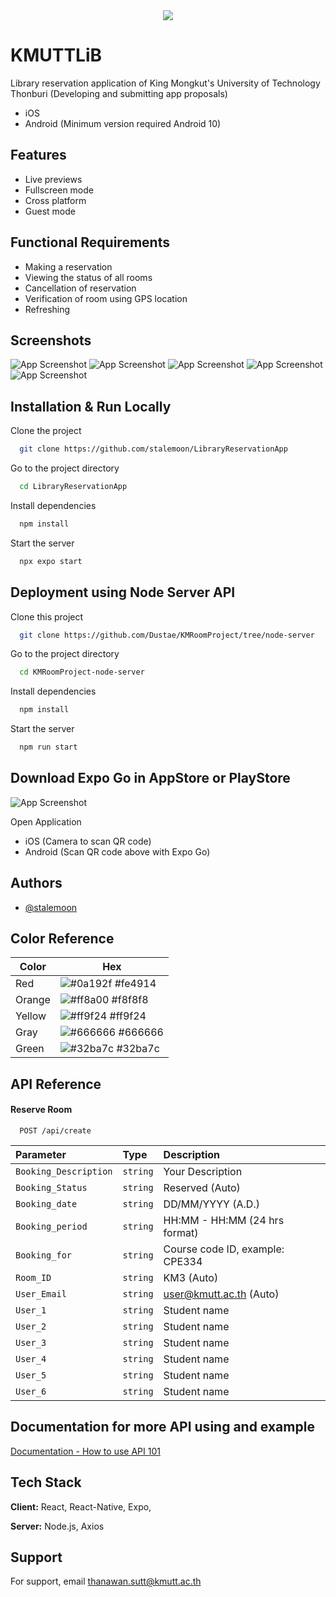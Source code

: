 <div align="center">
<img src="https://cdn.discordapp.com/attachments/881006618911858728/1171510399594659880/Asset_2_1.png?ex=655cf114&is=654a7c14&hm=06600ce82f7fe5691db1d6a124af10b820e37c5804280749bd1d003923e2ae80&" />
</div>

# KMUTTLiB

Library reservation application of King Mongkut's University of Technology Thonburi (Developing and submitting app proposals)
- iOS
- Android (Minimum version required Android 10)


## Features

- Live previews
- Fullscreen mode
- Cross platform
- Guest mode

## Functional Requirements

- Making a reservation
- Viewing the status of all rooms
- Cancellation of reservation
- Verification of room using GPS location
- Refreshing


## Screenshots

![App Screenshot](https://cdn.discordapp.com/attachments/881006618911858728/1171509283179995247/iphone15pro.png?ex=655cf00a&is=654a7b0a&hm=36c1cc1c315111b6de6bae8eaf3ccfea7bb7c47e06bcd9aa7552a63f361b09d5&)
![App Screenshot](https://cdn.discordapp.com/attachments/881006618911858728/1171509283704287322/iphone15pro-1.png?ex=655cf00a&is=654a7b0a&hm=28ae65892531b0f3baa2ebf51aa11b8b0cdf3e0cc7f2413828c74e3b249e4088&)
![App Screenshot](https://cdn.discordapp.com/attachments/881006618911858728/1171509284408934400/iphone15pro-2.png?ex=655cf00a&is=654a7b0a&hm=b59d8cdda238c61de57c0864595a9004aed0a789348aa7d852109a3492e8a488&)
![App Screenshot](https://cdn.discordapp.com/attachments/881006618911858728/1171509285042266292/iphone15pro-3.png?ex=655cf00b&is=654a7b0b&hm=e624034418ef98e95b197cf96c12a784ce9c0784551346d3cd9151d188362b79&)
![App Screenshot](https://cdn.discordapp.com/attachments/881006618911858728/1171509286006951947/iphone15pro-4.png?ex=655cf00b&is=654a7b0b&hm=fab2a5763504dc97ab83bee75ef0b405584ee8a2d476cc5975cd975a967be489&)



## Installation & Run Locally

Clone the project

```bash
  git clone https://github.com/stalemoon/LibraryReservationApp
```

Go to the project directory

```bash
  cd LibraryReservationApp
```

Install dependencies

```bash
  npm install
```

Start the server

```bash
  npx expo start
```




## Deployment using Node Server API


Clone this project

```bash
  git clone https://github.com/Dustae/KMRoomProject/tree/node-server
```

Go to the project directory

```bash
  cd KMRoomProject-node-server
```

Install dependencies

```bash
  npm install
```

Start the server

```bash
  npm run start
```

## Download Expo Go in AppStore or PlayStore

![App Screenshot](https://cdn.discordapp.com/attachments/881006618911858728/1171501244439855155/IMG_1523.png?ex=655ce88e&is=654a738e&hm=c35c469f484644aba61a572ced4b7bb3aa2cc6a03fff3a481bcaab8fdea22171&)

Open Application
- iOS (Camera to scan QR code)
- Android (Scan QR code above with Expo Go)
## Authors

- [@stalemoon](https://github.com/stalemoon)

## Color Reference

| Color             | Hex                                                                |
| ----------------- | ------------------------------------------------------------------ |
| Red | ![#0a192f](https://via.placeholder.com/10/fe4914?text=+) #fe4914 |
| Orange | ![#ff8a00](https://via.placeholder.com/10/ff8a00?text=+) #f8f8f8 |
| Yellow | ![#ff9f24](https://via.placeholder.com/10/ff9f24?text=+) #ff9f24 |
| Gray | ![#666666](https://via.placeholder.com/10/666666?text=+) #666666 |
| Green | ![#32ba7c](https://via.placeholder.com/10/32ba7c?text=+) #32ba7c |


## API Reference 

#### Reserve Room

```http
  POST /api/create
```

| Parameter | Type     | Description                |
| :-------- | :------- | :------------------------- |
| `Booking_Description` | `string` | Your Description |
| `Booking_Status` | `string` | Reserved (Auto) |
| `Booking_date` | `string` | DD/MM/YYYY (A.D.)|
| `Booking_period` | `string` | HH:MM - HH:MM (24 hrs format)|
| `Booking_for` | `string` | Course code ID, example: CPE334 |
| `Room_ID` | `string` | KM3 (Auto) |
| `User_Email` | `string` | user@kmutt.ac.th (Auto) |
| `User_1` | `string` | Student name |
| `User_2` | `string` | Student name |
| `User_3` | `string` | Student name |
| `User_4` | `string` | Student name |
| `User_5` | `string` | Student name |
| `User_6` | `string` | Student name |




## Documentation for more API using and example

[Documentation - How to use API 101](https://docs.google.com/document/d/1dC5JWV9HT-HIpCAzfBsqHsgxLx_gNk3i8VClYncfTZA/)


## Tech Stack

**Client:** React, React-Native, Expo, 

**Server:** Node.js, Axios


## Support

For support, email thanawan.sutt@kmutt.ac.th

